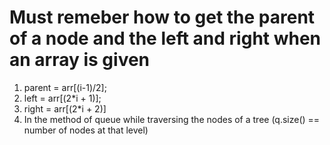
# Must remeber how to get the parent of a node and the left and right when an array is given

1. parent = arr[(i-1)/2];
2. left = arr[(2*i + 1)];
3. right = arr[(2*i + 2)]
4. In the method of queue while traversing the nodes of a tree (q.size() == number of nodes at that level)

